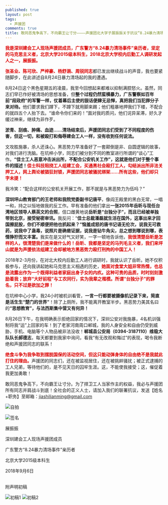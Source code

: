 ```yaml
---
published: true
layout: post
tags:
  - 声援团
comments: true
title: 敢同恶鬼争高下，不向霸王让寸分————声援团北大学子展振振关于抗议“8.24暴力清场”的战斗宣言
---
```

<b><font color="dd0000">我是深圳建会工人现场声援团成员，广东警方“8.24暴力清场事件”亲历者，坚定的马克思主义者，北京大学2015级本科生，2018北京大学校内后勤工人调研发起人之一，展振振。</font></b>

<b><font color="dd0000">张圣业、陈可欣、严梓豪、杨舒涵、周锐同志</font></b>都已发出继续战斗的声音，我也要紧随脚步，在此讲述自8月24日暴力清场起的我的遭遇。

8月24日这个黑色星期五的凌晨，我至今回想起来都难以抑制满腔怒火。虽然，同志们早已作好被清场的思想准备，但<b>整个过程仍然蛮横暴力，广东警察如百年前“段政府”的军警一样，仗着幕后主使的狠话便肆无忌惮，真把我们当犯罪分子来对待。</b>他们要求我们蹲下，不蹲下就用脚来踢；他们粗暴地押我们下楼，不配合的就四五个人抬下去。“谁命令你们来的！”面对我的质问，他们诧异呆滞，好久才缓过神来，继续为非作歹。

<b>淤青、刮痕、肿痛、血迹……清场结束后，声援团同志们受到了不同程度的伤害，但这一切，和被殴打和侮辱建会工人一样，没有收到任何说法。</b>

文攻胜施暴，杀人还诛心。黑恶势力早准备好了一套颠倒是非、自圆逻辑的故事，对我们进行洗脑。在坑梓小学，同志们被分到不同的教室进行所谓的“谈心”工作。<b>“佳士工人恶意冲击派出所，不配合公安机关工作”，这就是他们对于整个事件的描述！</b><font color="dd0000"><b>佳士科技阻挠工人组建工会，买通黑社会殴打工人，勾结派出所非法关押工人，网上舆论被猖狂封锁，声援团同志被骚扰绑架……所有这些，他们却只字未提！</b></font>

我冷笑：“配合这样的公安机关开展工作，那不就是与黑恶势力为伍吗？”

<b>深圳坪山教育部门的王老师和我院党委副书记唐平</b>，像阎王殿里的黑白无常，一唱一和，持之以恒地做我的反工作。早有准备的他们拿出<b>一张2015年岳昕与现任台湾地区领导人蔡英文的合照</b>，信口雌黄地说<b>岳昕是“台独分子”，而且已经被单独带到北京，接受秘密审讯。</b>我反问：“<b>佳士总裁潘磊就生活在国外，这事出来才回国擦屁股，你们不顺便把他也抓起来？”恼羞成怒的唐书记语无伦次，说我无可救药，说我中了蛊毒，说照片是确凿证据，说我是钻牛角尖，总之想到哪说到哪，表情狰狞而又丰富。</b>我实在是又好气又好笑，一字一顿地告诉他，<b><font color="dd0000">我很清楚岳昕是怎样的人，很清楚我们是来做什么的！岳昕、我都是坚定的马列毛主义者，我们来坪山就是为声援依法组建工会却被地方黑恶势力殴打刑拘的中国工人！</font></b>

2018年2-3月份，在对北大校内后勤工人进行调研时，我就认识了岳昕。她不仅积极参与，还向我讲起她和马克思主义相遇的历史，<b><font color="dd0000">她面对食堂大姐非常热情，也总是流露出作为一个既得利益者家庭出身子女的内疚。这种可贵的品质，时时刻刻激励着我；放弃“大好前程”与工农同行，实为我辈之楷模。所谓“台独分子”的罪名，只不过是欲加之罪！</font></b>

在坑梓中心小学，我24小时被机训看管，<b>一言一行都要被摄像机记录下来，简直是活生生“楚门的世界”</b>！除了上厕所，我不能离开教室半步。黑恶势力美其名曰的<b>“思想教育”，与法西斯集中营又有何异！</b>

8月26日下午，在我明确表示拒绝回家的情况下，深圳公安对我施暴，4名机训强制将我“运”上回家的车！到了老家河南周口郸城，我的人身安全和自由仍受到威胁，手机、电脑等个人物品被非法没收！<b>郸城县公安局（0394-3187110）维稳大队队长郝德志</b>，每天都要到我家中询问，看我“有无改观和悔过”的表现，喝令我断绝和声援团同志的联系！

<b><font color="dd0000">绝食斗争为我争取到摆脱国保的活动空间，但这只能动弹身体的自由绝不是我就此打住的理由。</font></b>声援团的同志们，还在被监视居住，还在被挑衅骚扰；被正式逮捕的工人兄弟，等待他们的，是不见天日的囚牢生涯。这，不能使我接受；这，催促着我更加勇敢！

敢同恶鬼争高下，不向霸王让寸分。为了捍卫工人当家作主的权益，我必与声援团所有同志并肩战斗到底！全社会的正义人士，请加入我们的联署抗议，发送【姓名+职务】至邮箱：<font color="1E90FF">jiashilianming@gmail.com</font>
  
![自拍][1]  

![签名][2]
  
展振振<br/>

深圳建会工人现场声援团成员<br/>

广东警方“8.24暴力清场事件”亲历者<br/>

北京大学2015级本科生<br/>

2018年9月6日

<br/>
附声明初稿

  ![初稿1][3]
  ![初稿2][4]


  [1]: https://i.loli.net/2018/09/06/5b91363315894.jpg
  [2]: https://i.loli.net/2018/09/06/5b91364ecc35a.jpg
  [3]: https://i.loli.net/2018/09/06/5b9137569b4dd.jpg
  [4]: https://i.loli.net/2018/09/06/5b91379c51ffa.jpg

